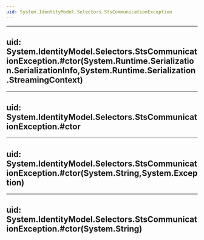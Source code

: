 ```yaml
---
uid: System.IdentityModel.Selectors.StsCommunicationException
---
```


---
uid: System.IdentityModel.Selectors.StsCommunicationException.#ctor(System.Runtime.Serialization.SerializationInfo,System.Runtime.Serialization.StreamingContext)
---

---
uid: System.IdentityModel.Selectors.StsCommunicationException.#ctor
---

---
uid: System.IdentityModel.Selectors.StsCommunicationException.#ctor(System.String,System.Exception)
---

---
uid: System.IdentityModel.Selectors.StsCommunicationException.#ctor(System.String)
---

